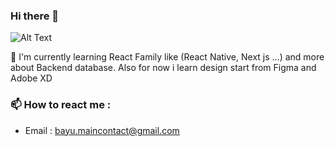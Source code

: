 ### Hi there 👋

![Alt Text](https://media.giphy.com/media/dyjrpqaUVqCELGuQVr/giphy.gif)


🌱 I'm currently learning React Family like (React Native, Next js ...) and more about Backend database. Also for now i learn design start from Figma and Adobe XD

### 📫 How to react me : 
- Email : bayu.maincontact@gmail.com


<!--
**frdmn12/frdmn12** is a ✨ _special_ ✨ repository because its `README.md` (this file) appears on your GitHub profile.

Here are some ideas to get you started:

- 🔭 I’m currently working on ...
- 🌱 I’m currently learning ...
- 👯 I’m looking to collaborate on ...
- 🤔 I’m looking for help with ...
- 💬 Ask me about ...
- 📫 How to reach me: ...
- 😄 Pronouns: ...
- ⚡ Fun fact: ...
-->
